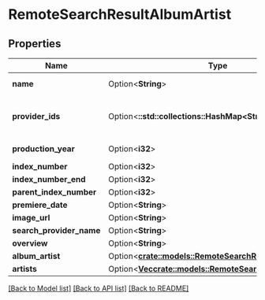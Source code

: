 # RemoteSearchResultAlbumArtist

## Properties

Name | Type | Description | Notes
------------ | ------------- | ------------- | -------------
**name** | Option<**String**> | Gets or sets the name. | [optional]
**provider_ids** | Option<**::std::collections::HashMap<String, String>**> | Gets or sets the provider ids. | [optional]
**production_year** | Option<**i32**> | Gets or sets the year. | [optional]
**index_number** | Option<**i32**> |  | [optional]
**index_number_end** | Option<**i32**> |  | [optional]
**parent_index_number** | Option<**i32**> |  | [optional]
**premiere_date** | Option<**String**> |  | [optional]
**image_url** | Option<**String**> |  | [optional]
**search_provider_name** | Option<**String**> |  | [optional]
**overview** | Option<**String**> |  | [optional]
**album_artist** | Option<[**crate::models::RemoteSearchResultAlbumArtist**](RemoteSearchResult_AlbumArtist.md)> |  | [optional]
**artists** | Option<[**Vec<crate::models::RemoteSearchResult>**](RemoteSearchResult.md)> |  | [optional]

[[Back to Model list]](../README.md#documentation-for-models) [[Back to API list]](../README.md#documentation-for-api-endpoints) [[Back to README]](../README.md)



